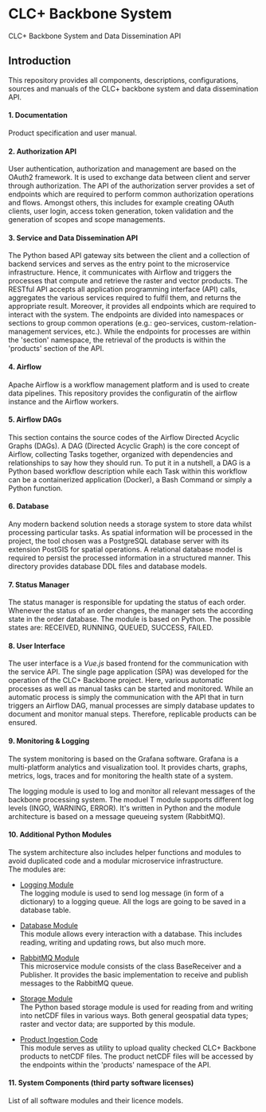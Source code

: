 # CLC+ Backbone System
CLC+ Backbone System and Data Dissemination API

## Introduction
This repository provides all components, descriptions, configurations, sources and manuals of the CLC+ backbone system and data dissemination API.

#### 1. Documentation 
Product specification and user manual.

#### 2. Authorization API
User authentication, authorization and management are based on the OAuth2 framework. It is used to exchange data between client and server through authorization. 
The API of the authorization server provides a set of endpoints which are required to perform common authorization operations and flows. Amongst others, this includes for example creating OAuth clients, user login, access token generation, token validation and the generation of scopes and scope managements.

#### 3. Service and Data Dissemination API
The Python based API gateway sits between the client and a collection of backend 
services and serves as the entry point to the microservice infrastructure.
Hence, it communicates with Airflow and triggers the processes that compute and
retrieve the raster and vector products.
The RESTful API accepts all application programming interface (API) calls,
aggregates the various services required to fulfil them, and returns the appropriate result.
Moreover, it provides all endpoints which are required to interact with the system. The endpoints are divided into
namespaces or sections to group common operations (e.g.: geo-services, custom-relation-management
services, etc.). While the endpoints for processes are
within the 'section' namespace, the retrieval of the products is within the 
'products' section of the API.

#### 4. Airflow
Apache Airflow is a workflow management platform and is used to create data pipelines. This repository provides the configuratin of the airflow instance and the Airflow workers. 

#### 5. Airflow DAGs
This section contains the source codes of the Airflow Directed Acyclic Graphs (DAGs).
A DAG (Directed Acyclic Graph) is the core concept of Airflow, 
collecting Tasks together, organized with dependencies and relationships 
to say how they should run. To put it in a nutshell, a DAG is a Python based 
workflow description while each Task within this workflow can be a containerized
application (Docker), a Bash Command or simply a Python function.


#### 6. Database
Any modern backend solution needs a storage system to store data whilst processing particular tasks. As spatial information will be processed in the project, the tool chosen was a PostgreSQL database server with its extension PostGIS for spatial operations. A relational database model is required to persist the processed information in a structured manner. This directory provides database DDL files and database models.

#### 7. Status Manager
The status manager is responsible for updating the status of each order. Whenever the status of an order changes, the manager sets the according state in the order database. The module is based on Python. The possible states are: RECEIVED, RUNNING, QUEUED, SUCCESS, FAILED. 

#### 8. User Interface
The user interface is a _Vue.js_ based frontend for the communication with the service API. 
The single page application (SPA) was developed for the operation of the CLC+ Backbone project. 
Here, various automatic processes as well as manual tasks can be started and 
monitored. While an automatic process is simply the communication with the API that 
in turn triggers an Airflow DAG, manual processes are simply database updates to document
and monitor manual steps. Therefore, replicable products can be ensured.

#### 9. Monitoring & Logging
The system monitoring is based on the Grafana software. Grafana is a multi-platform analytics and visualization tool. It provides charts, graphs, metrics, logs, traces and for monitoring the health state of a system. 

The logging module is used to log and monitor all relevant messages of the backbone processing system. The moduel T module supports different log levels (INGO, WARNING, ERROR). It's written in Python and the module architecture is based on a message queueing system (RabbitMQ). 

#### 10. Additional Python Modules
The system architecture also includes helper functions and modules
to avoid duplicated code and a modular microservice infrastructure.  
The modules are:  

* <u>Logging Module</u>  
  The logging module is used to send log message (in form of a dictionary) to a 
  logging queue. All the logs are going to be saved in a database table.  
  
* <u>Database Module</u>  
  This module allows every interaction with a database. This includes reading, 
  writing and updating rows, but also much more.
  
* <u>RabbitMQ Module</u>  
  This microservice module consists of the class BaseReceiver and a Publisher. 
  It provides the basic implementation to receive and publish messages to the RabbitMQ queue.
  
* <u>Storage Module</u>  
  The Python based storage module is used for reading from and writing into netCDF files in various ways.
  Both general geospatial data types; raster and vector data; are supported by this module.
  
* <u>Product Ingestion Code</u>  
  This module serves as utility to upload quality checked CLC+ Backbone 
  products to netCDF files. The product netCDF files will be accessed by the 
  endpoints within the 'products' namespace of the API.

#### 11. System Components (third party software licenses)
List of all software modules and their licence models.
